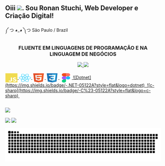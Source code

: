 ## Oiii <img src="https://raw.githubusercontent.com/kaueMarques/kaueMarques/master/hi.gif" width="30px">. Sou Ronan Stuchi, Web Developer e Criação Digital!
༼ つ ◕_◕ ༽つ  São Paulo / Brazil

<div align="center">
   <h3> FLUENTE EM LINGUAGENS DE PROGRAMAÇÃO E NA LINGUAGEM DE NEGÓCIOS </h3>
</div>


<div align="center">
  <a href="https://github.com/ronanstuchi">
  <img height="180em" src="https://github-readme-stats.vercel.app/api?username=ronanstuchi&show_icons=true&theme=dracula&include_all_commits=true&count_private=true"/>
  <img height="180em" src="https://github-readme-stats.vercel.app/api/top-langs/?username=ronanstuchi&layout=compact&langs_count=7&theme=dracula"/>
</div>
<div style="display: inline_block"><br>
  
  <img align="center" alt="Ro-Js" height="30" width="40" src="https://raw.githubusercontent.com/devicons/devicon/master/icons/javascript/javascript-plain.svg">
  <img align="center" alt="Ro-React" height="30" width="40" src="https://raw.githubusercontent.com/devicons/devicon/master/icons/react/react-original.svg">
  <img align="center" alt="Ro-HTML" height="30" width="40" src="https://raw.githubusercontent.com/devicons/devicon/master/icons/html5/html5-original.svg">
  <img align="center" alt="Ro-CSS" height="30" width="40" src="https://raw.githubusercontent.com/devicons/devicon/master/icons/css3/css3-original.svg">
  <img align="center" alt="Ro-Figma" height="30" width="40" src="https://raw.githubusercontent.com/devicons/devicon/master/icons/figma/figma-original.svg">
  ![Dotnet](https://img.shields.io/badge/-.NET-05122A?style=flat&logo=dotnet)&nbsp;
  ![c-sharp](https://img.shields.io/badge/-C%23-05122A?style=flat&logo=c-sharp)&nbsp;
  
</div>
  
  ##
 
<div> 
 
  <a href="https://instagram.com/ronanstuchi" target="_blank"><img src="https://img.shields.io/badge/-Instagram-%23E4405F?style=for-the-badge&logo=instagram&logoColor=white" target="_blank"></a>
 
  <a href = "mailto:ronanstuchi@gmail.com"><img src="https://img.shields.io/badge/-Gmail-%23333?style=for-the-badge&logo=gmail&logoColor=white" target="_blank"></a>
  <a href="https://www.linkedin.com/in/ronan-stuchi-700ba9179" target="_blank"><img src="https://img.shields.io/badge/-LinkedIn-%230077B5?style=for-the-badge&logo=linkedin&logoColor=white" target="_blank"></a> 
 
  ![Snake animation](https://github.com/ronanstuchi/ronanstuchi/blob/output/github-contribution-grid-snake.svg)
 
</div>
